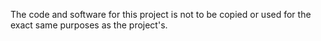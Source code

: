 The code and software for this project is not to be copied or used for the exact same purposes as the project's.